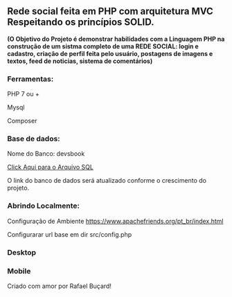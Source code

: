 
## Rede social  feita em PHP com arquitetura MVC Respeitando os princípios SOLID.

  **(O Objetivo do Projeto é demonstrar habilidades com a Linguagem PHP na construção de um sistma completo de uma REDE SOCIAL: login e cadastro, criação de perfil feita pelo usuário, postagens de imagens e textos, feed de noticias, sistema de comentários)** 
  
### Ferramentas:
PHP 7 ou +

Mysql

Composer  
 
### Base de dados:
Nome do Banco: devsbook

[Click Aqui para o Arquivo SQL](https://github.com/rafaelbucard/Rede-Social/blob/main/devsbookdb.sql)

O  link do banco de dados será atualizado conforme o crescimento do projeto.

### Abrindo Localmente:
Configuração de Ambiente https://www.apachefriends.org/pt_br/index.html

Configurarar url base em dir src/config.php


### Desktop


### Mobile

Criado com amor por Rafael Buçard! 
